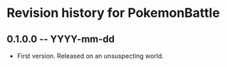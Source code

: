 # Revision history for PokemonBattle

## 0.1.0.0 -- YYYY-mm-dd

* First version. Released on an unsuspecting world.

